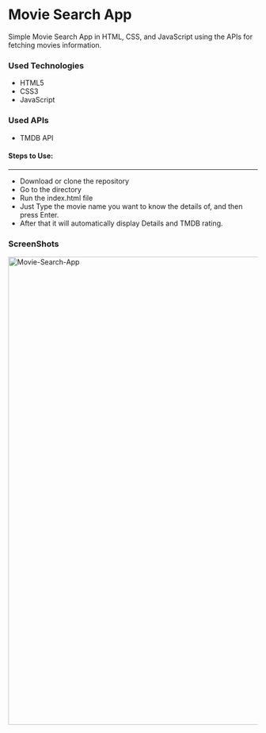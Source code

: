 <h1>Movie Search App</h1>

<p>Simple Movie Search App in HTML, CSS, and JavaScript using the APIs for fetching movies information.</p>

<h3>Used Technologies</h3>
<ul>
  <li>HTML5</li>
  <li>CSS3</li>
  <li>JavaScript</li>
</ul>

<h3>Used APIs</h4>
<ul>
  <li>TMDB API</li>
</ul>

#### Steps to Use:
---

- Download or clone the repository
- Go to the directory
- Run the index.html file
- Just Type the movie name you want to know the details of, and then press Enter.
- After that it will automatically display Details and TMDB rating.


<h3> ScreenShots </h3>  
<img width="943" alt="Movie-Search-App" src="https://user-images.githubusercontent.com/64218887/127524703-566caee0-ee93-4802-b6c6-6173b6fbb4f6.png">
<br>
